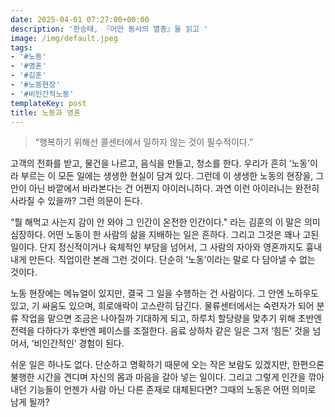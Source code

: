 ```yaml
---
date: 2025-04-01 07:27:00+00:00
description: '한승태, 『어떤 동사의 멸종』을 읽고 '
image: /img/default.jpeg
tags:
- '#노동'
- '#영혼'
- '#김훈'
- '#노동현장'
- '#비인간적노동'
templateKey: post
title: 노동과 영혼
---
```


> “행복하기 위해선 콜센터에서 일하지 않는 것이 필수적이다.”

고객의 전화를 받고, 물건을 나르고, 음식을 만들고, 청소를 한다. 우리가 흔히 ‘노동’이라 부르는 이 모든 일에는 생생한 현실이 담겨 있다. 그런데 이 생생한 노동의 현장을, 그 안이 아닌 바깥에서 바라본다는 건 어쩐지 아이러니하다. 과연 이런 아이러니는 완전히 사라질 수 있을까? 그런 의문이 든다.

“뭘 해먹고 사는지 감이 안 와야 그 인간이 온전한 인간이다." 라는 김훈의 이 말은 의미심장하다. 어떤 노동이 한 사람의 삶을 지배하는 일은 흔하다. 그리고 그것은 꽤나 고된 일이다. 단지 정신적이거나 육체적인 부담을 넘어서, 그 사람의 자아와 영혼까지도 흉내 내게 만든다. 직업이란 본래 그런 것이다. 단순히 ‘노동’이라는 말로 다 담아낼 수 없는 것이다.

노동 현장에는 메뉴얼이 있지만, 결국 그 일을 수행하는 건 사람이다. 그 안엔 노하우도 있고, 기 싸움도 있으며, 희로애락이 고스란히 담긴다. 물류센터에서는 숙련자가 되어 분류 작업을 맡으면 조금은 나아질까 기대하게 되고, 하루치 할당량을 맞추기 위해 초반엔 전력을 다하다가 후반엔 페이스를 조절한다. 음료 상하차 같은 일은 그저 ‘힘든’ 것을 넘어서, ‘비인간적인’ 경험이 된다.

쉬운 일은 하나도 없다. 단순하고 명확하기 때문에 오는 작은 보람도 있겠지만, 한편으론 불행한 시간을 견디며 자신의 몸과 마음을 갈아 넣는 일이다. 그리고 그렇게 인간을 깎아내던 기능들이 언젠가 사람 아닌 다른 존재로 대체된다면? 그때의 노동은 어떤 의미로 남게 될까?